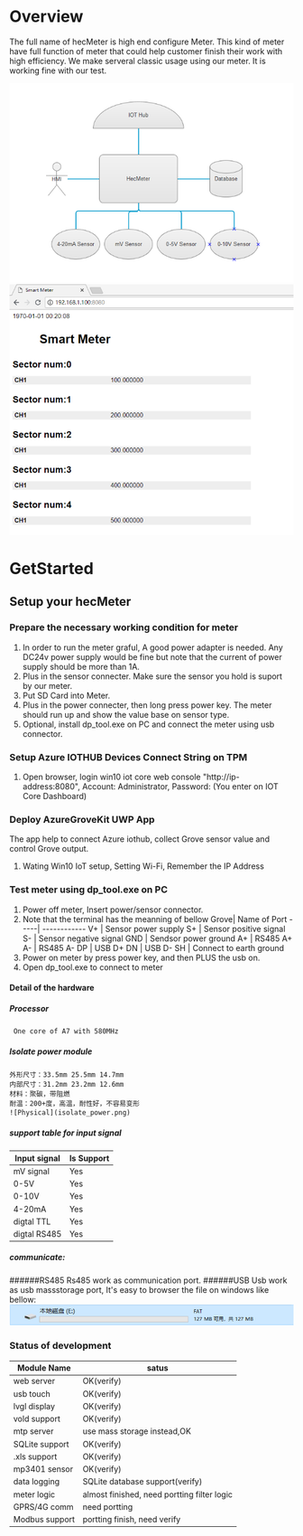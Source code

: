 # Overview
The full name of hecMeter is high end configure Meter. This kind of meter have full function of meter that could help customer finish their work with high efficiency.
We make serveral classic usage using our meter. It is working fine with our test.

![Data flow](data-flow.png)
![Physical](preview.PNG)

# GetStarted
## Setup your hecMeter
### Prepare the necessary working condition for meter
1. In order to run the meter graful, A good power adapter is needed. Any DC24v
   power supply would be fine but note that the current of power supply should
   be more than 1A.
2. Plus in the sensor connecter. Make sure the sensor you hold is suport by our
   meter.  
3. Put SD Card into Meter.
4. Plus in the power connecter, then long press power key. The meter should run
   up and show the value base on sensor type.  
5. Optional, install dp_tool.exe on PC and connect the meter using usb connector.


### Setup Azure IOTHUB Devices Connect String on TPM
1. Open browser, login win10 iot core web console "http://ip-address:8080", Account: Administrator, Password: (You enter on IOT Core Dashboard)


### Deploy AzureGroveKit UWP App
The app help to connect Azure iothub, collect Grove sensor value and control Grove output.
1. Wating Win10 IoT setup, Setting Wi-Fi, Remember the IP Address


### Test meter using dp_tool.exe on PC
1. Power off meter, Insert power/sensor connector.
2. Note that the terminal has the meanning of bellow
Grove| Name of Port
-----| ------------
V+   | Sensor power supply
S+   | Sensor positive signal
S-   | Sensor negative signal
GND  | Sendsor power ground
A+   | RS485 A+
A-   | RS485 A-
DP   | USB D+
DN   | USB D-
SH   | Connect to earth ground
3. Power on meter by press power key, and then PLUS the usb on.
4. Open dp_tool.exe to connect to meter

#### Detail of the hardware
#####  Processor
     One core of A7 with 580MHz
#####  Isolate power module
	外形尺寸：33.5mm 25.5mm 14.7mm
	内部尺寸：31.2mm 23.2mm 12.6mm
	材料：聚碳，带阻燃
	耐温：200+度，高温，耐性好，不容易变形
	![Physical](isolate_power.png)
##### support table for input signal
Input signal  |  Is Support
--------------| ---------
mV  signal    |  Yes
0-5V          |  Yes
0-10V         |  Yes
4-20mA        |  Yes
digtal TTL    |  Yes
digtal RS485  |  Yes
##### communicate:
######RS485
  Rs485 work as communication port.
######USB
  Usb work as usb massstorage port, It's easy to browser the file on windows like bellow:
![Physical](mass_storage.PNG)

### Status of development
Module Name   | satus
--------------| ---------
web server    | OK(verify)
usb touch     | OK(verify)
lvgl display  | OK(verify)
vold  support | OK(verify)
mtp server    | use mass storage instead,OK
SQLite support| OK(verify)
.xls  support | OK(verify)
mp3401 sensor | OK(verify)
data logging  | SQLite database support(verify)
meter logic   | almost finished, need portting filter logic
GPRS/4G comm  | need portting
Modbus support| portting finish, need verify
 
